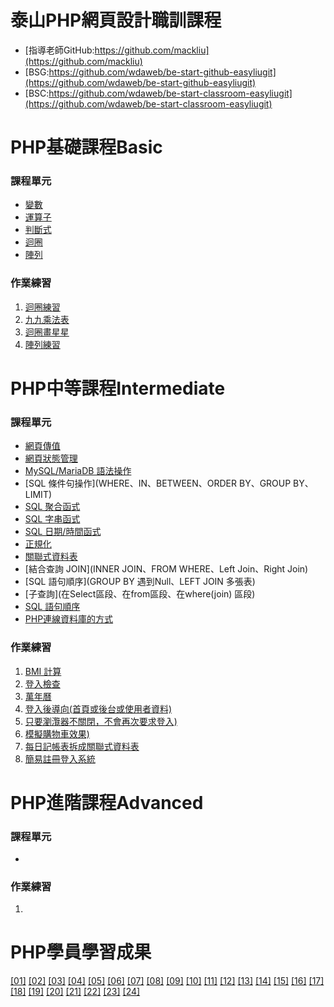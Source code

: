 # 泰山PHP網頁設計職訓課程
* [指導老師GitHub:https://github.com/mackliu](https://github.com/mackliu)
* [BSG:https://github.com/wdaweb/be-start-github-easyliugit](https://github.com/wdaweb/be-start-github-easyliugit)
* [BSC:https://github.com/wdaweb/be-start-classroom-easyliugit](https://github.com/wdaweb/be-start-classroom-easyliugit)

# PHP基礎課程Basic

### 課程單元

* [變數](index.php)
* [運算子](operator.php)
* [判斷式](flow.php)
* [迴圈](loop.php)
* [陣列](array.php)

### 作業練習

1. [迴圈練習](pra01.php)
2. [九九乘法表](pra02.php)
3. [迴圈畫星星](pra03.php)
4. [陣列練習](pra04.php)

# PHP中等課程Intermediate

### 課程單元

* [網頁傳值](GET、POST)
* [網頁狀態管理](COOKIE、SESSION)
* [MySQL/MariaDB 語法操作](INSERT、UPDATE、DELETE、SELECT)
* [SQL 條件句操作](WHERE、IN、BETWEEN、ORDER BY、GROUP BY、LIMIT)
* [SQL 聚合函式](AVG、COUNT、MAX、MIN、SUM)
* [SQL 字串函式](SUBSTRING、LENGTH、CONCAT、GROUP_CONCAT)
* [SQL 日期/時間函式](NOW、DATEDIFF、CURRENT_DATE)
* [正規化](第一正規化、第二正規化、第三正規化)
* [關聯式資料表](一對一、一對多、多對多)
* [結合查詢 JOIN](INNER JOIN、FROM WHERE、Left Join、Right Join)
* [SQL 語句順序](GROUP BY 遇到Null、LEFT JOIN 多張表)
* [子查詢](在Select區段、在from區段、在where(join) 區段)
* [SQL 語句順序](書寫SQL、執行SQL)
* [PHP連線資料庫的方式](mysql、mysqli、PDO)
### 作業練習

1. [BMI 計算](from/bmi.php、bmi_post.html、bmi_single-bmi.php)
2. [登入檢查](login/login.php)
3. [萬年曆](calendar/index.php)
4. [登入後導向(首頁或後台或使用者資料)](cookie\index.php、session\index.php)
5. [只要瀏灠器不關閉，不會再次要求登入)](cookie\index.php、session\index.php)
6. [模擬購物車效果)](cookie_session\cart.php)
7. [每日記帳表拆成關聯式資料表](db\index.php)
8. [簡易註冊登入系統](db\login\index.php)

# PHP進階課程Advanced
### 課程單元

*
### 作業練習

1.
# PHP學員學習成果
[[01]](http://220.128.133.15/s1110201) [[02]](http://220.128.133.15/s1110202) [[03]](http://220.128.133.15/s1110203) [[04]](http://220.128.133.15/s1110204) [[05]](http://220.128.133.15/s1110205) [[06]](http://220.128.133.15/s1110206) [[07]](http://220.128.133.15/s1110207) [[08]](http://220.128.133.15/s1110208) [[09]](http://220.128.133.15/s1110209) [[10]](http://220.128.133.15/s1110210)
[[11]](http://220.128.133.15/s1110211) [[12]](http://220.128.133.15/s1110212) [[13]](http://220.128.133.15/s1110213) [[14]](http://220.128.133.15/s1110214) [[15]](http://220.128.133.15/s1110215) [[16]](http://220.128.133.15/s1110216) [[17]](http://220.128.133.15/s1110217) [[18]](http://220.128.133.15/s1110218) [[19]](http://220.128.133.15/s1110219) [[20]](http://220.128.133.15/s1110220)
[[21]](http://220.128.133.15/s1110221) [[22]](http://220.128.133.15/s1110222) [[23]](http://220.128.133.15/s1110223) [[24]](http://220.128.133.15/s1110224)
